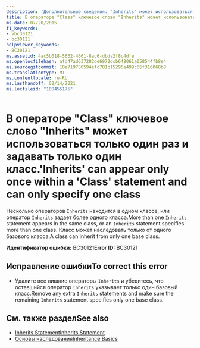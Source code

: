```yaml
---
description: 'Дополнительные сведения: "Inherits" может использоваться только один раз в операторе "class" и может указывать только один класс'
title: В операторе "Class" ключевое слово "Inherits" может использоваться только один раз и задавать только один класс.
ms.date: 07/20/2015
f1_keywords:
- vbc30121
- bc30121
helpviewer_keywords:
- BC30121
ms.assetid: 4ac5b018-5632-4661-8ac6-dbda2f8c4dfe
ms.openlocfilehash: afd47ad637282de6972dcb648061a058544fb8e4
ms.sourcegitcommit: 10e719780594efc781b15295e499c66f316068b8
ms.translationtype: MT
ms.contentlocale: ru-RU
ms.lasthandoff: 02/14/2021
ms.locfileid: "100455175"
---
```

# <a name="inherits-can-appear-only-once-within-a-class-statement-and-can-only-specify-one-class"></a><span data-ttu-id="19db2-103">В операторе "Class" ключевое слово "Inherits" может использоваться только один раз и задавать только один класс.</span><span class="sxs-lookup"><span data-stu-id="19db2-103">'Inherits' can appear only once within a 'Class' statement and can only specify one class</span></span>

<span data-ttu-id="19db2-104">Несколько операторов `Inherits` находится в одном классе, или оператор `Inherits` задает более одного класса.</span><span class="sxs-lookup"><span data-stu-id="19db2-104">More than one `Inherits` statement appears in the same class, or an `Inherits` statement specifies more than one class.</span></span> <span data-ttu-id="19db2-105">Класс может наследовать только от одного базового класса.</span><span class="sxs-lookup"><span data-stu-id="19db2-105">A class can inherit from only one base class.</span></span>  
  
 <span data-ttu-id="19db2-106">**Идентификатор ошибки:** BC30121</span><span class="sxs-lookup"><span data-stu-id="19db2-106">**Error ID:** BC30121</span></span>  
  
## <a name="to-correct-this-error"></a><span data-ttu-id="19db2-107">Исправление ошибки</span><span class="sxs-lookup"><span data-stu-id="19db2-107">To correct this error</span></span>  
  
- <span data-ttu-id="19db2-108">Удалите все лишние операторы `Inherits` и убедитесь, что оставшийся оператор `Inherits` указывает только один базовый класс.</span><span class="sxs-lookup"><span data-stu-id="19db2-108">Remove any extra `Inherits` statements and make sure the remaining `Inherits` statement specifies only one base class.</span></span>  
  
## <a name="see-also"></a><span data-ttu-id="19db2-109">См. также раздел</span><span class="sxs-lookup"><span data-stu-id="19db2-109">See also</span></span>

- [<span data-ttu-id="19db2-110">Inherits Statement</span><span class="sxs-lookup"><span data-stu-id="19db2-110">Inherits Statement</span></span>](../language-reference/statements/inherits-statement.md)
- [<span data-ttu-id="19db2-111">Основы наследования</span><span class="sxs-lookup"><span data-stu-id="19db2-111">Inheritance Basics</span></span>](../programming-guide/language-features/objects-and-classes/inheritance-basics.md)
